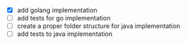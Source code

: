 - [x] add golang implementation
- [ ] add tests for go implementation
- [ ] create a proper folder structure for java implementation
- [ ] add tests to java implementation
